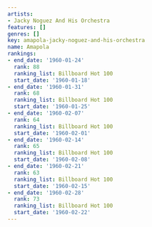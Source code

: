 ```yaml
---
artists:
- Jacky Noguez And His Orchestra
features: []
genres: []
key: amapola-jacky-noguez-and-his-orchestra
name: Amapola
rankings:
- end_date: '1960-01-24'
  rank: 88
  ranking_list: Billboard Hot 100
  start_date: '1960-01-18'
- end_date: '1960-01-31'
  rank: 68
  ranking_list: Billboard Hot 100
  start_date: '1960-01-25'
- end_date: '1960-02-07'
  rank: 64
  ranking_list: Billboard Hot 100
  start_date: '1960-02-01'
- end_date: '1960-02-14'
  rank: 65
  ranking_list: Billboard Hot 100
  start_date: '1960-02-08'
- end_date: '1960-02-21'
  rank: 63
  ranking_list: Billboard Hot 100
  start_date: '1960-02-15'
- end_date: '1960-02-28'
  rank: 73
  ranking_list: Billboard Hot 100
  start_date: '1960-02-22'
---
```


